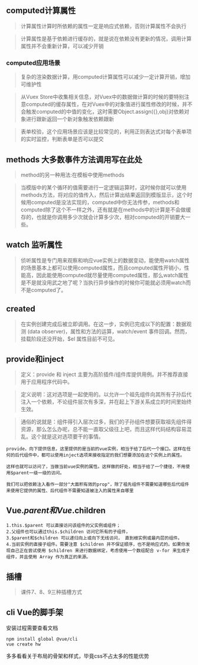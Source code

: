 ## computed计算属性
>计算属性计算时所依赖的属性一定是响应式依赖，否则计算属性不会执行

>计算属性是基于依赖进行缓存的，就是说在依赖没有更新的情况，调用计算属性并不会重新计算，可以减少开销

### computed应用场景
>复杂的渲染数据计算，用computed计算属性可以减少一定计算开销，增加可维护性

>从Vuex Store中收集相关信息，对Vuex中的数据做计算的时候的要特别注意computed的缓存属性，在对Vuex中的对象值进行属性修改的时候，并不会触发computed的中值的变化，这时需要Object.assign({},obj)对依赖对象进行跟新返回一个新对象触发依赖跟新

>表单校验，这个应用场景应该是比较常见的，利用正则表达式对每个表单项的实时监控，判断表单是否可以提交
## methods  大多数事件方法调用写在此处
>method的另一种用法:在模板中使用methods

>当模版中的某个循环的值需要进行一定逻辑运算时，这时候你就可以使用methods方法，将对应的值传入，然后计算出结果返回到模版显示，这个时候用computed是没法实现的，computed中你无法传参，methods和computed除了这个不一样之外，还有就是在methods中的计算是不会做缓存的，也就是你调用多少次就会计算多少次，相对computed的开销要大一些。
## watch  监听属性
>侦听属性是专门用来观察和响应vue实例上的数据变动，能使用watch属性的场景基本上都可以使用computed属性，而且computed属性开销小，性能高，因此能使用computed就尽量使用computed属性，那么watch属性是不是就没用武之地了呢？当执行异步操作的时候你可能就必须用watch而不是computed了。
## created
>在实例创建完成后被立即调用。在这一步，实例已完成以下的配置：数据观测 (data observer)，属性和方法的运算，watch/event 事件回调。然而，挂载阶段还没开始，$el 属性目前不可见。
## provide和inject
>定义：provide 和 inject 主要为高阶插件/组件库提供用例。并不推荐直接用于应用程序代码中。

>定义说明：这对选项是一起使用的。以允许一个祖先组件向其所有子孙后代注入一个依赖，不论组件层次有多深，并在起上下游关系成立的时间里始终生效。

>通俗的说就是：组件得引入层次过多，我们的子孙组件想要获取祖先组件得资源，那么怎么办呢，总不能一直取父级往上吧，而且这样代码结构容易混乱。这个就是这对选项要干的事情。
```
provide，向下提供信息，这里提供的是当前的vue实例，相当于给了后代一个接口。这样在任何的后代组件中，都可以使用inject选项来接收指定的我们想要添加在这个实例上的属性。

这样也就可以访问了，当做当前vue实例的属性。这样做的好处，相当于给了一个捷径，不用使用$parent一级一级的访问。

我们可以把依赖注入看作一部分"大面积有效的prop"，除了祖先组件不需要知道哪些后代组件来使用它提供的属性、后代组件不需要知道被注入的属性来自哪里
```
## Vue.$parent和Vue.$children
```
1.this.$parent 可以直接访问该组件的父实例或组件；
2.父组件也可以通过this.$children 访问它所有的子组件，
3.$parent和$children 可以递归向上或向下无线访问， 直到根实例或最内层的组件。
4.当前实例的直接子组件。需要注意 $children 并不保证顺序，也不是响应式的。如果你发现自己正在尝试使用 $children 来进行数据绑定，考虑使用一个数组配合 v-for 来生成子组件，并且使用 Array 作为真正的来源。
```
## 插槽
>课件7、8、9三种插槽方式

## cli  Vue的脚手架
安装过程需要查看文档
```
npm install global @vue/cli
vue create hw
```


多多看看关于布局的骨架和样式，毕竟css不占太多的性能优势